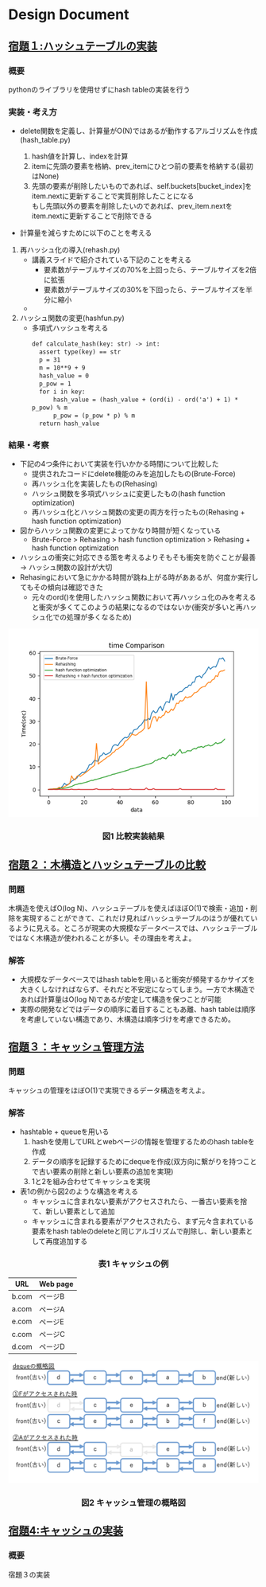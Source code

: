 # Design Document
## <u>宿題１:ハッシュテーブルの実装</u>
### 概要
pythonのライブラリを使用せずにhash tableの実装を行う

### 実装・考え方
- delete関数を定義し、計算量がO(N)ではあるが動作するアルゴリズムを作成(hash_table.py)
  1. hash値を計算し、indexを計算
  2. itemに先頭の要素を格納、prev_itemにひとつ前の要素を格納する(最初はNone)
  3. 先頭の要素が削除したいものであれば、self.buckets[bucket_index]をitem.nextに更新することで実質削除したことになる<br>
  もし先頭以外の要素を削除したいのであれば、prev_item.nextをitem.nextに更新することで削除できる
    
- 計算量を減らすために以下のことを考える
1. 再ハッシュ化の導入(rehash.py)
    - 講義スライドで紹介されている下記のことを考える
      - 要素数がテーブルサイズの70%を上回ったら、テーブルサイズを2倍に拡張
      - 要素数がテーブルサイズの30%を下回ったら、テーブルサイズを半分に縮小
    - 
2. ハッシュ関数の変更(hashfun.py)
    - 多項式ハッシュを考える
      ```
      def calculate_hash(key: str) -> int:
        assert type(key) == str
        p = 31
        m = 10**9 + 9
        hash_value = 0
        p_pow = 1
        for i in key:
            hash_value = (hash_value + (ord(i) - ord('a') + 1) * p_pow) % m
            p_pow = (p_pow * p) % m
        return hash_value
      ```

### 結果・考察
- 下記の4つ条件において実装を行いかかる時間について比較した
  - 提供されたコードにdelete機能のみを追加したもの(Brute-Force)
  - 再ハッシュ化を実装したもの(Rehasing)
  - ハッシュ関数を多項式ハッシュに変更したもの(hash function optimization)
  - 再ハッシュ化とハッシュ関数の変更の両方を行ったもの(Rehasing + hash function optimization)
- 図からハッシュ関数の変更によってかなり時間が短くなっている
  - Brute-Force > Rehasing > hash function optimization > Rehasing + hash function optimization
- ハッシュの衝突に対応できる策を考えるよりそもそも衝突を防ぐことが最善 -> ハッシュ関数の設計が大切
- Rehasingにおいて急にかかる時間が跳ね上がる時がああるが、何度か実行してもその傾向は確認できた
  - 元々のord()を使用したハッシュ関数において再ハッシュ化のみを考えると衝突が多くてこのようの結果になるのではないか(衝突が多いと再ハッシュ化での処理が多くなるため)

<p align="center">
  <img src="./homework_1/img/hash_table.png"> 
  <h3 align="center">図1 比較実装結果</h3> 
</p>


## <u>宿題２：木構造とハッシュテーブルの比較</u>
### 問題
木構造を使えばO(log N)、ハッシュテーブルを使えばほぼO(1)で検索・追加・削除を実現することができて、これだけ見ればハッシュテーブルのほうが優れているように見える。ところが現実の大規模なデータベースでは、ハッシュテーブルではなく木構造が使われることが多い。その理由を考えよ。
### 解答
- 大規模なデータベースではhash tableを用いると衝突が頻発するかサイズを大きくしなければならず、それだと不安定になってしまう。一方で木構造であれば計算量はO(log N)であるが安定して構造を保つことが可能
- 実際の開発などではデータの順序に着目することもあ離、hash tableは順序を考慮していない構造であり、木構造は順序づけを考慮できるため。

## <u>宿題３：キャッシュ管理方法</u>
### 問題
キャッシュの管理をほぼO(1)で実現できるデータ構造を考えよ。
### 解答
- hashtable + queueを用いる
  1. hashを使用してURLとwebページの情報を管理するためのhash tableを作成
  2. データの順序を記録するためにdequeを作成(双方向に繋がりを持つことで古い要素の削除と新しい要素の追加を実現)
  3. 1と2を組み合わせてキャッシュを実現
- 表1の例から図2のような構造を考える
  - キャッシュに含まれない要素がアクセスされたら、一番古い要素を捨て、新しい要素として追加
  - キャッシュに含まれる要素がアクセスされたら、まず元々含まれている要素をhash tableのdeleteと同じアルゴリズムで削除し、新しい要素として再度追加する


<h3 align="center">表1 キャッシュの例</h3>
<p align="center">
  <table align="center">
    <thead>
      <tr>
        <th>URL</th>
        <th>Web page</th>
      </tr>
    </thead>
    <tbody>
      <tr>
        <td>b.com</td>
        <td>ページB</td>
      </tr>
      <tr>
        <td>a.com</td>
        <td>ページA</td>
      </tr>
      <tr>
        <td>e.com</td>
        <td>ページE</td>
      </tr>
      <tr>
        <td>c.com</td>
        <td>ページC</td>
      </tr>
      <tr>
        <td>d.com</td>
        <td>ページD</td>
      </tr>
    </tbody>
  </table>
</p>


<p align="center">
  <img src="./homework_3/img/homework_3.png" style="width: 600px; height: auto;">  
</p>
  <h3 align="center">図2 キャッシュ管理の概略図</h3>


## <u>宿題4:キャッシュの実装</u>
### 概要　
宿題３の実装


